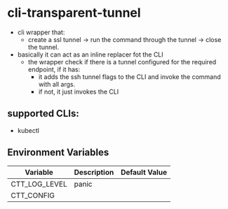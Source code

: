 # cli-transparent-tunnel 

- cli wrapper that:
  - create a ssl tunnel -> run the command through the tunnel -> close the tunnel.
- basically it can act as an inline replacer fot the CLI 
  - the wrapper check if there is a tunnel configured for the required endpoint, if it has:
    - it adds the ssh tunnel flags to the CLI and invoke the command with all args.
    - if not, it just invokes the CLI 

## supported CLIs:
  - kubectl

## Environment Variables

| Variable      | Description | Default Value |
|---------------|-------------|---------------|
| CTT_LOG_LEVEL | panic       |               |
| CTT_CONFIG    |             |               | 